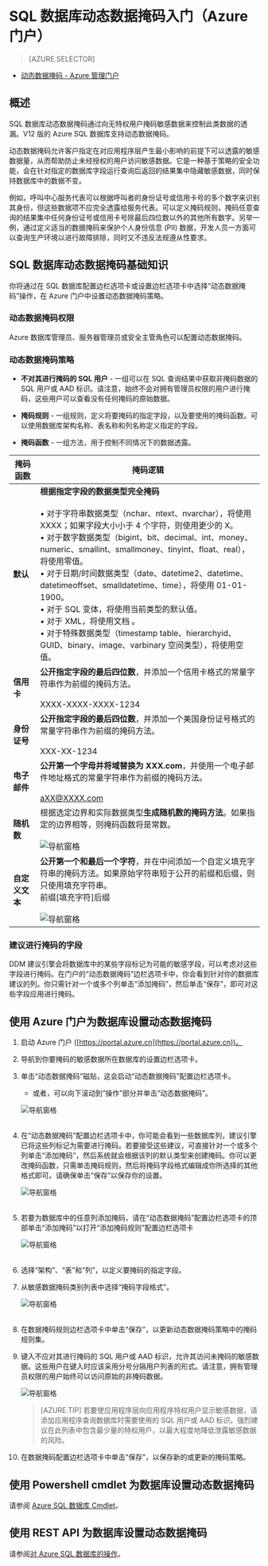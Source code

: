 <properties
   pageTitle="SQL 数据库动态数据掩码入门（Azure 门户）"
   description="如何开始在 Azure 门户中使用 SQL 数据库动态数据掩码"
   services="sql-database"
   documentationCenter=""
   authors="ronitr"
   manager="jhubbard"
   editor="v-romcal"/>

<tags
   ms.service="sql-database"
   ms.date="07/10/2016"
   wacn.date=""/>


# SQL 数据库动态数据掩码入门（Azure 门户）

> [AZURE.SELECTOR]
- [动态数据掩码 - Azure 管理门户](/documentation/articles/sql-database-dynamic-data-masking-get-started-portal/)

## 概述

SQL 数据库动态数据掩码通过向无特权用户掩码敏感数据来控制此类数据的透漏。V12 版的 Azure SQL 数据库支持动态数据掩码。

动态数据掩码允许客户指定在对应用程序层产生最小影响的前提下可以透露的敏感数据量，从而帮助防止未经授权的用户访问敏感数据。它是一种基于策略的安全功能，会在针对指定的数据库字段运行查询后返回的结果集中隐藏敏感数据，同时保持数据库中的数据不变。

例如，呼叫中心服务代表可以根据呼叫者的身份证号或信用卡号的多个数字来识别其身份，但这些数据项不应完全透露给服务代表。可以定义掩码规则，掩码任意查询的结果集中任何身份证号或信用卡号除最后四位数以外的其他所有数字。另举一例，通过定义适当的数据掩码来保护个人身份信息 (PII) 数据，开发人员一方面可以查询生产环境以进行故障排除，同时又不违反法规遵从性要求。

## SQL 数据库动态数据掩码基础知识

你将通过在 SQL 数据库配置边栏选项卡或设置边栏选项卡中选择“动态数据掩码”操作，在 Azure 门户中设置动态数据掩码策略。


### 动态数据掩码权限

Azure 数据库管理员、服务器管理员或安全主管角色可以配置动态数据掩码。

### 动态数据掩码策略

* **不对其进行掩码的 SQL 用户** - 一组可以在 SQL 查询结果中获取非掩码数据的 SQL 用户或 AAD 标识。请注意，始终不会对拥有管理员权限的用户进行掩码，这些用户可以查看没有任何掩码的原始数据。

* **掩码规则** - 一组规则，定义将要掩码的指定字段，以及要使用的掩码函数。可以使用数据库架构名称、表名称和列名称定义指定的字段。

* **掩码函数** - 一组方法，用于控制不同情况下的数据透露。

| 掩码函数 | 掩码逻辑 |
|----------|---------------|
| **默认** |**根据指定字段的数据类型完全掩码**<br/><br/>• 对于字符串数据类型（nchar、ntext、nvarchar），将使用 XXXX；如果字段大小小于 4 个字符，则使用更少的 X。<br/>• 对于数字数据类型（bigint、bit、decimal、int、money、numeric、smallint、smallmoney、tinyint、float、real），将使用零值。<br/>• 对于日期/时间数据类型（date、datetime2、datetime、datetimeoffset、smalldatetime、time），将使用 01-01-1900。<br/>• 对于 SQL 变体，将使用当前类型的默认值。<br/>• 对于 XML，将使用文档 <masked/>。<br/>• 对于特殊数据类型（timestamp table、hierarchyid、GUID、binary、image、varbinary 空间类型），将使用空值。
| **信用卡** |**公开指定字段的最后四位数**，并添加一个信用卡格式的常量字符串作为前缀的掩码方法。<br/><br/>XXXX-XXXX-XXXX-1234|
| **身份证号** |**公开指定字段的最后四位数**，并添加一个美国身份证号格式的常量字符串作为前缀的掩码方法。<br/><br/>XXX-XX-1234 |
| **电子邮件** | **公开第一个字母并将域替换为 XXX.com**，并使用一个电子邮件地址格式的常量字符串作为前缀的掩码方法。<br/><br/>aXX@XXXX.com |
| **随机数** | 根据选定边界和实际数据类型**生成随机数的掩码方法**。如果指定的边界相等，则掩码函数将是常数。<br/><br/>![导航窗格](./media/sql-database-dynamic-data-masking-get-started/1_DDM_Random_number.png) |
| **自定义文本** | **公开第一个和最后一个字符**，并在中间添加一个自定义填充字符串的掩码方法。如果原始字符串短于公开的前缀和后缀，则只使用填充字符串。<br/>前缀[填充字符]后缀<br/><br/>![导航窗格](./media/sql-database-dynamic-data-masking-get-started/2_DDM_Custom_text.png) |


<a name="Anchor1"></a>
### 建议进行掩码的字段

DDM 建议引擎会将数据库中的某些字段标记为可能的敏感字段，可以考虑对这些字段进行掩码。在门户的“动态数据掩码”边栏选项卡中，你会看到针对你的数据库建议的列。你只需针对一个或多个列单击“添加掩码”，然后单击“保存”，即可对这些字段应用进行掩码。

## 使用 Azure 门户为数据库设置动态数据掩码

1. 启动 Azure 门户 ([https://portal.azure.cn](https://portal.azure.cn))。

2. 导航到你要掩码的敏感数据所在数据库的设置边栏选项卡。

3. 单击“动态数据掩码”磁贴，这会启动“动态数据掩码”配置边栏选项卡。

	* 或者，可以向下滚动到“操作”部分并单击“动态数据掩码”。

    ![导航窗格](./media/sql-database-dynamic-data-masking-get-started/4_ddm_settings_tile.png)<br/><br/>


4. 在“动态数据掩码”配置边栏选项卡中，你可能会看到一些数据库列，建议引擎已将这些列标记为需要进行掩码。若要接受这些建议，可直接针对一个或多个列单击“添加掩码”，然后系统就会根据该列的默认类型来创建掩码。你可以更改掩码函数，只需单击掩码规则，然后将掩码字段格式编辑成你所选择的其他格式即可。请确保单击“保存”以保存你的设置。

    ![导航窗格](./media/sql-database-dynamic-data-masking-get-started/5_ddm_recommendations.png)<br/><br/>


5. 若要为数据库中的任意列添加掩码，请在“动态数据掩码”配置边栏选项卡的顶部单击“添加掩码”以打开“添加掩码规则”配置边栏选项卡

    ![导航窗格](./media/sql-database-dynamic-data-masking-get-started/6_ddm_add_mask.png)<br/><br/>

6. 选择“架构”、“表”和“列”，以定义要掩码的指定字段。

7. 从敏感数据掩码类别列表中选择“掩码字段格式”。

    ![导航窗格](./media/sql-database-dynamic-data-masking-get-started/7_ddm_mask_field_format.png)<br/><br/>

8. 在数据掩码规则边栏选项卡中单击“保存”，以更新动态数据掩码策略中的掩码规则集。

9. 键入不应对其进行掩码的 SQL 用户或 AAD 标识，允许其访问未掩码的敏感数据。这些用户在键入时应该采用分号分隔用户列表的形式。请注意，拥有管理员权限的用户始终可以访问原始的非掩码数据。

    ![导航窗格](./media/sql-database-dynamic-data-masking-get-started/8_ddm_excluded_users.png)

	>[AZURE.TIP] 若要使应用程序层向应用程序特权用户显示敏感数据，请添加应用程序查询数据库时需要使用的 SQL 用户或 AAD 标识。强烈建议在此列表中包含最少量的特权用户，以最大程度地降低泄露敏感数据的风险。

10. 在数据掩码配置边栏选项卡中单击“保存”，以保存新的或更新的掩码策略。

## 使用 Powershell cmdlet 为数据库设置动态数据掩码

请参阅 [Azure SQL 数据库 Cmdlet](https://msdn.microsoft.com/zh-cn/library/azure/mt574084.aspx)。


## 使用 REST API 为数据库设置动态数据掩码

请参阅[对 Azure SQL 数据库的操作](https://msdn.microsoft.com/zh-cn/library/dn505719.aspx)。

<!---HONumber=Mooncake_Quality_Review_1202_2016-->